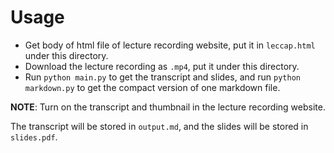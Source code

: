 # Usage

- Get body of html file of lecture recording website, put it in `leccap.html` under this directory.
- Download the lecture recording as `.mp4`, put it under this directory.
- Run `python main.py` to get the transcript and slides, and run `python markdown.py` to get the compact version of one markdown file.

**NOTE**: Turn on the transcript and thumbnail in the lecture recording website.

The transcript will be stored in `output.md`, and the slides will be stored in `slides.pdf`.
